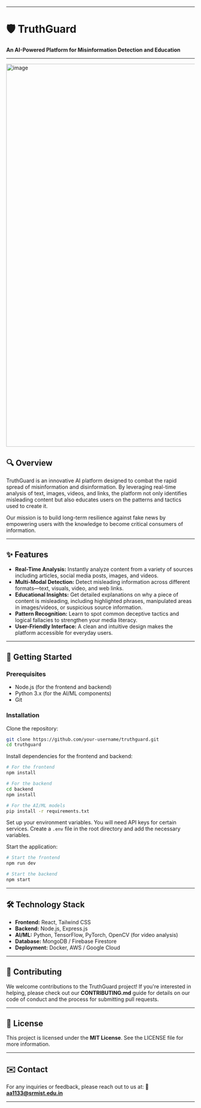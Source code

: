 

---

# 🛡️ TruthGuard

**An AI-Powered Platform for Misinformation Detection and Education**

---
<img width="1024" height="1024" alt="image" src="https://github.com/user-attachments/assets/c545e31e-ad55-4f7b-b9f7-9dce1279c1b0" />


## 🔍 Overview  
TruthGuard is an innovative AI platform designed to combat the rapid spread of misinformation and disinformation. By leveraging real-time analysis of text, images, videos, and links, the platform not only identifies misleading content but also educates users on the patterns and tactics used to create it.  

Our mission is to build long-term resilience against fake news by empowering users with the knowledge to become critical consumers of information.  

---

## ✨ Features  
- **Real-Time Analysis:** Instantly analyze content from a variety of sources including articles, social media posts, images, and videos.  
- **Multi-Modal Detection:** Detect misleading information across different formats—text, visuals, video, and web links.  
- **Educational Insights:** Get detailed explanations on why a piece of content is misleading, including highlighted phrases, manipulated areas in images/videos, or suspicious source information.  
- **Pattern Recognition:** Learn to spot common deceptive tactics and logical fallacies to strengthen your media literacy.  
- **User-Friendly Interface:** A clean and intuitive design makes the platform accessible for everyday users.  

---

## 🚀 Getting Started  

### Prerequisites  
- Node.js (for the frontend and backend)  
- Python 3.x (for the AI/ML components)  
- Git  

### Installation  
Clone the repository:  
```bash
git clone https://github.com/your-username/truthguard.git
cd truthguard
````

Install dependencies for the frontend and backend:

```bash
# For the frontend
npm install

# For the backend
cd backend
npm install

# For the AI/ML models
pip install -r requirements.txt
```

Set up your environment variables. You will need API keys for certain services. Create a `.env` file in the root directory and add the necessary variables.

Start the application:

```bash
# Start the frontend
npm run dev

# Start the backend
npm start
```

---

## 🛠️ Technology Stack

* **Frontend:** React, Tailwind CSS
* **Backend:** Node.js, Express.js
* **AI/ML:** Python, TensorFlow, PyTorch, OpenCV (for video analysis)
* **Database:** MongoDB / Firebase Firestore
* **Deployment:** Docker, AWS / Google Cloud

---

## 🤝 Contributing

We welcome contributions to the TruthGuard project!
If you're interested in helping, please check out our **CONTRIBUTING.md** guide for details on our code of conduct and the process for submitting pull requests.

---

## 📝 License

This project is licensed under the **MIT License**. See the LICENSE file for more information.

---

## ✉️ Contact

For any inquiries or feedback, please reach out to us at:
📧 **[aa1133@srmist.edu.in](mailto:aa1133@srmist.edu.in)**

---

